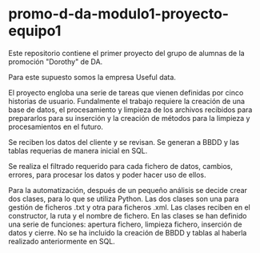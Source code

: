 # promo-d-da-modulo1-proyecto-equipo1
Este repositorio contiene el primer proyecto del grupo de alumnas de la promoción "Dorothy" de DA.

Para este supuesto somos la empresa Useful data. 

El proyecto engloba una serie de tareas que vienen definidas por cinco historias de usuario. Fundalmente el trabajo requiere la creación de una base de datos, el procesamiento y limpieza de los archivos recibidos para prepararlos para su inserción y la creación de métodos para la limpieza y procesamientos en el futuro. 

Se reciben los datos del cliente y se revisan. Se generan a BBDD y las tablas requerias de manera inicial en SQL. 

Se realiza el filtrado requerido para cada fichero de datos, cambios, errores, para procesar los datos y poder hacer uso de ellos. 

Para la automatización, después de un pequeño análisis se decide crear dos clases, para lo que se utiliza Python. Las dos clases son una para gestión de ficheros .txt y otra para ficheros .xml. Las clases reciben en el constructor,  la ruta y el nombre de fichero.
En las clases se han definido una serie de funciones: apertura fichero, limpieza fichero, inserción de datos y cierre.
No se ha incluido la creación de BBDD y tablas al haberla realizado anteriormente en SQL. 
